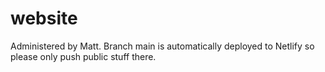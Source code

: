 # website
Administered by Matt. Branch main is automatically deployed to Netlify so please only push public stuff there.
